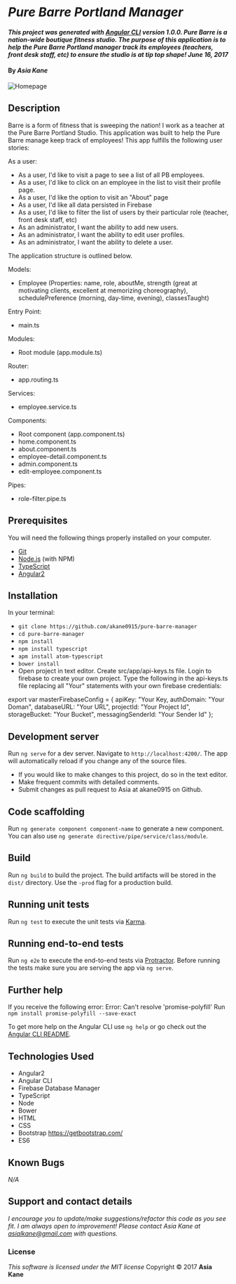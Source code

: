 # _Pure Barre Portland Manager_

#### _This project was generated with [Angular CLI](https://github.com/angular/angular-cli) version 1.0.0.  Pure Barre is a nation-wide boutique fitness studio.  The purpose of this application is to help the Pure Barre Portland manager track its employees (teachers, front desk staff, etc) to ensure the studio is at tip top shape! June 16, 2017_

#### By _**Asia Kane**_

![Homepage](resources/images/homepage.png)

## Description

Barre is a form of fitness that is sweeping the nation!  I work as a teacher at the Pure Barre Portland Studio.  This application was built to help the Pure Barre manage keep track of employees! This app fulfills the following user stories:

As a user:

* As a user, I'd like to visit a page to see a list of all PB employees.
* As a user, I'd like to click on an employee in the list to visit their profile page.
* As a user, I'd like the option to visit an "About" page
* As a user, I'd like all data persisted in Firebase
* As a user, I'd like to filter the list of users by their particular role (teacher, front desk staff, etc)
* As an administrator, I want the ability to add new users.
* As an administrator, I want the ability to edit user profiles.
* As an administrator, I want the ability to delete a user.

The application structure is outlined below.  

Models:
  - Employee (Properties: name, role, aboutMe, strength (great at motivating clients, excellent at memorizing choreography), schedulePreference (morning, day-time, evening), classesTaught)

Entry Point:
  - main.ts

Modules:
  - Root module (app.module.ts)

Router:
  - app.routing.ts

Services:
  - employee.service.ts

Components:
  - Root component (app.component.ts)
  - home.component.ts
  - about.component.ts
  - employee-detail.component.ts
  - admin.component.ts
  - edit-employee.component.ts

Pipes:
  - role-filter.pipe.ts

## Prerequisites

You will need the following things properly installed on your computer.

* [Git](https://git-scm.com/)
* [Node.js](https://nodejs.org/) (with NPM)
* [TypeScript](https://www.typescriptlang.org/)
* [Angular2](https://angular.io/)

## Installation

In your terminal:
* `git clone https://github.com/akane0915/pure-barre-manager`
* `cd pure-barre-manager`
* `npm install`
* `npm install typescript`
* `apm install atom-typescript`
* `bower install`
* Open project in text editor.  Create src/app/api-keys.ts file.  Login to firebase to create your own project.  Type the following in the api-keys.ts file replacing all "Your" statements with your own firebase credentials:

export var masterFirebaseConfig = {
  apiKey: "Your Key,
  authDomain: "Your Doman",
  databaseURL: "Your URL",
  projectId: "Your Project Id",
  storageBucket: "Your Bucket",
  messagingSenderId: "Your Sender Id"
};

## Development server

Run `ng serve` for a dev server. Navigate to `http://localhost:4200/`. The app will automatically reload if you change any of the source files.

* If you would like to make changes to this project, do so in the text editor.
* Make frequent commits with detailed comments.
* Submit changes as pull request to Asia at akane0915 on Github.

## Code scaffolding

Run `ng generate component component-name` to generate a new component. You can also use `ng generate directive/pipe/service/class/module`.

## Build

Run `ng build` to build the project. The build artifacts will be stored in the `dist/` directory. Use the `-prod` flag for a production build.

## Running unit tests

Run `ng test` to execute the unit tests via [Karma](https://karma-runner.github.io).

## Running end-to-end tests

Run `ng e2e` to execute the end-to-end tests via [Protractor](http://www.protractortest.org/).
Before running the tests make sure you are serving the app via `ng serve`.

## Further help

If you receive the following error: Error: Can't resolve 'promise-polyfill'
Run `npm install promise-polyfill --save-exact`

To get more help on the Angular CLI use `ng help` or go check out the [Angular CLI README](https://github.com/angular/angular-cli/blob/master/README.md).

## Technologies Used

* Angular2
* Angular CLI
* Firebase Database Manager
* TypeScript
* Node
* Bower
* HTML
* CSS
* Bootstrap https://getbootstrap.com/
* ES6

## Known Bugs
_N/A_

## Support and contact details
_I encourage you to update/make suggestions/refactor this code as you see fit. I am always open to improvement! Please contact Asia Kane at asialkane@gmail.com with questions._

### License
  *This software is licensed under the MIT license*
  Copyright © 2017 **Asia Kane**
